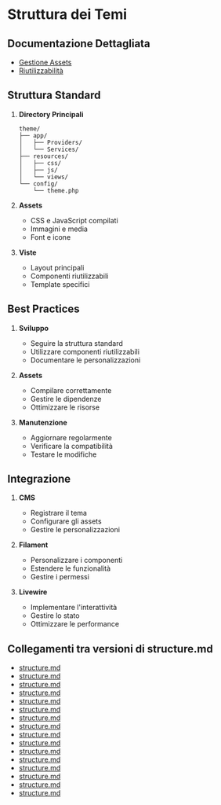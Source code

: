 # Struttura dei Temi

## Documentazione Dettagliata

- [Gestione Assets](./assets.md)
- [Riutilizzabilità](./reusability.md)

## Struttura Standard

1. **Directory Principali**
   ```
   theme/
   ├── app/
   │   ├── Providers/
   │   └── Services/
   ├── resources/
   │   ├── css/
   │   ├── js/
   │   └── views/
   └── config/
       └── theme.php
   ```

2. **Assets**
   - CSS e JavaScript compilati
   - Immagini e media
   - Font e icone

3. **Viste**
   - Layout principali
   - Componenti riutilizzabili
   - Template specifici

## Best Practices

1. **Sviluppo**
   - Seguire la struttura standard
   - Utilizzare componenti riutilizzabili
   - Documentare le personalizzazioni

2. **Assets**
   - Compilare correttamente
   - Gestire le dipendenze
   - Ottimizzare le risorse

3. **Manutenzione**
   - Aggiornare regolarmente
   - Verificare la compatibilità
   - Testare le modifiche

## Integrazione

1. **CMS**
   - Registrare il tema
   - Configurare gli assets
   - Gestire le personalizzazioni

2. **Filament**
   - Personalizzare i componenti
   - Estendere le funzionalità
   - Gestire i permessi

3. **Livewire**
   - Implementare l'interattività
   - Gestire lo stato
   - Ottimizzare le performance 

## Collegamenti tra versioni di structure.md
* [structure.md](bashscripts/docs/structure.md)
* [structure.md](laravel/Modules/Gdpr/docs/structure.md)
* [structure.md](laravel/Modules/Notify/docs/structure.md)
* [structure.md](laravel/Modules/Xot/docs/structure.md)
* [structure.md](laravel/Modules/Xot/docs/base/structure.md)
* [structure.md](laravel/Modules/Xot/docs/config/structure.md)
* [structure.md](laravel/Modules/User/docs/structure.md)
* [structure.md](laravel/Modules/UI/docs/structure.md)
* [structure.md](laravel/Modules/Lang/docs/structure.md)
* [structure.md](laravel/Modules/Job/docs/structure.md)
* [structure.md](laravel/Modules/Media/docs/structure.md)
* [structure.md](laravel/Modules/Tenant/docs/structure.md)
* [structure.md](laravel/Modules/Activity/docs/structure.md)
* [structure.md](laravel/Modules/Cms/docs/structure.md)
* [structure.md](laravel/Modules/Cms/docs/themes/structure.md)
* [structure.md](laravel/Modules/Cms/docs/components/structure.md)

